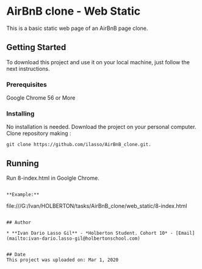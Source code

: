 # AirBnB clone - Web Static

This is a basic static web page of an AirBnB page clone.

## Getting Started

To download this project and use it on your local machine, just follow the next instructions.

### Prerequisites

Google Chrome 56 or More


### Installing

No installation is needed. Download the project on your personal computer.
Clone repository making :

```
git clone https://github.com/ilasso/AirBnB_clone.git.
```

## Running

Run 8-index.html in Goolgle Chrome.

```

**Example:**
```
file:///G:/Ivan/HOLBERTON/tasks/AirBnB_clone/web_static/8-index.html
```

## Author

* **Ivan Dario Lasso Gil** - *Holberton Student. Cohort 10* - [Email](mailto:ivan-dario.lasso-gil@holbertonschool.com)


## Date
This project was uploaded on: Mar 1, 2020
